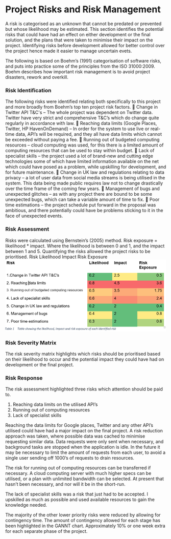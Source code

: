 # Project Risks and Risk Management

A risk is categorised as an unknown that cannot be predated or prevented but whose likelihood may be estimated. This section identifies the potential risks that could have had an effect on either development or the final solution, and the plans that were taken to minimise their impact on the project. Identifying risks before development allowed for better control over the project hence made it easier to manage uncertain evets. 

The following is based on Boehm’s (1991) categorisation of software risks, and puts into practice some of the principles from the ISO 31000:2009. Boehm describes how important risk management is to avoid project disasters, rework and overkill.

### Risk Identification
The following risks were identified relating both specifically to this project and more broadly from Boehm’s top ten project risk factors.
	Change in Twitter API T&C's – The whole project was dependent on Twitter data. Twitter have very strict and comprehensive T&C’s which do change quite regularly in accordance with law.
	Reaching data limits (Google Places, Twitter, HP HavenOnDemand) – In order for the system to use live or real-time data, API’s will be required, and they all have data limits which cannot be exceeded without paying a fee.
	Running out of budgeted computing resources – cloud computing was used, for this there is a limited amount of computing resources that can be used to stay within budget.
	Lack of specialist skills – the project used a lot of brand-new and cutting edge technologies some of which have limited information available on the net which could have posed as a problem, while upskilling for development, and for future maintenance.
	Change in UK law and regulations relating to data privacy – a lot of user data from social media streams is being utilised in the system. This data being made public requires law not to change drastically over the time frame of the coming few years.
	Management of bugs and unexpected glitches – as with any project there are bound to be some unexpected bugs, which can take a variable amount of time to fix.
	Poor time estimations – the project schedule put forward in the proposal was ambitious, and there potentially could have be problems sticking to it in the face of unexpected events.

### Risk Assessment
Risks were calculated using Bernstein’s (2005) method. Risk exposure = likelihood * impact. Where the likelihood is between 0 and 1, and the impact between 1 and 5. Quantifying the risks allowed the project risks to be prioritised.
Risk	Likelihood	Impact	Risk Exposure
![risk](presentation/img/risk.png)

 

### Risk Severity Matrix

The risk severity matrix highlights which risks should be prioritised based on their likelihood to occur and the potential impact they could have had on development or the final project.



### Risk Response
The risk assessment highlighted three risks which attention should be paid to.
1.	Reaching data limits on the utilised API’s
2.	Running out of computing resources
3.	Lack of specialist skills

Reaching the data limits for Google places, Twitter and any other API’s utilised could have had a major impact on the final project. A risk reduction approach was taken, where possible data was cached to minimise requesting similar data. Data requests were only sent when necessary, and background tasks are stopped when the application is idle. In the future it may be necessary to limit the amount of requests from each user, to avoid a single user sending off 1000’s of requests to drain resources.

The risk for running out of computing resources can be transferred if necessary. A cloud computing server with much higher specs can be utilised, or a plan with unlimited bandwidth can be selected. At present that hasn’t been necessary, and nor will it be in the short-run.

The lack of specialist skills was a risk that just had to be accepted. I upskilled as much as possible and used available resources to gain the knowledge needed.

The majority of the other lower priority risks were reduced by allowing for contingency time. The amount of contingency allowed for each stage has been highlighted in the GANNT chart. Approximately 10% or one week extra for each separate phase of the project.
